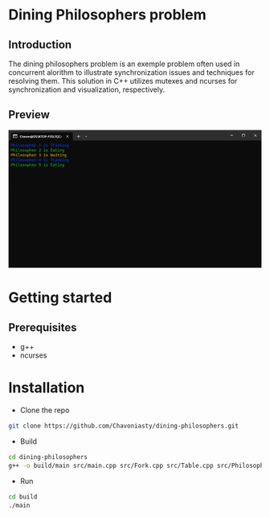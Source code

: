 # Dining Philosophers problem
## Introduction
The dining philosophers problem is an exemple problem often used in concurrent alorithm to illustrate synchronization issues and techniques for resolving them. This solution in C++ utilizes mutexes and ncurses for synchronization and visualization, respectively.
## Preview
![preview screenshot](/img/preview.png)

# Getting started
## Prerequisites
- g++
- ncurses

# Installation
- Clone the repo
```bash
git clone https://github.com/Chavoniasty/dining-philosophers.git
```
- Build
```bash
cd dining-philosophers
g++ -o build/main src/main.cpp src/Fork.cpp src/Table.cpp src/Philosopher.cpp src/GUI.cpp -Iinclude -lncurses
```
- Run
```bash
cd build
./main
```
